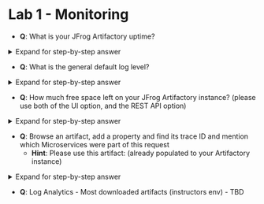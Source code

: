 # Lab 1 - Monitoring

* **Q**: What is your JFrog Artifactory uptime?

<details>
    <summary>Expand for step-by-step answer</summary>

* **A**: Navigate through the Monitoring section at the Admin view on the UI
    * Login to your JFrog Artifactory instance with admin user
    * Switch to `Administration` tab
    * Navigate to `Monitoring`-->`Service Status`
    * Expand all "Artifactory" rows

![Service Status](images/q1.png?raw=true "Service Status")
</details>


* **Q**: What is the general default log level?

<details>
    <summary>Expand for step-by-step answer</summary>

* **A**: Check `system.yaml` for logging level and `logback.xml`
    * Connect to JFrog Artifactory instance using SSH
    * Navigate to: `$JFROG_HOME/<product>/var/etc/`
    * Print\View `system.yaml`
    * Look for this section:
    ```
  frontend:
      logging:
        application:
            level: debug
  ```
    * If you didn't find the section above, let's check the `logback.xml` file:
        * Navigate to: `$JFROG_HOME/artifactory/var/etc/artifactory/logback.xml`
        * Print\View `logback.xml`
        * Look for this section:
    ```
  <!-- JFrog loggers -->
        <logger name="org.artifactory" level="info" />
        <logger name="org.jfrog" level="info" />
        ...
  ```
</details>

* **Q**: How much free space left on your JFrog Artifactory instance? (please use both of the UI option, and the REST API option)

<details>
    <summary>Expand for step-by-step answer</summary>

* **A1**: Navigate through the Monitoring section at the Admin view on the UI
    * Login to your JFrog Artifactory instance with admin user
    * Switch to `Administration` tab
    * Navigate to `Monitoring`-->`Storage`

![Storage](images/q3.png?raw=true "Storage")
    
* **A2**: Use of `Storage Info` REST API
    * Invoke (with an admin user): `https://your_jfrog_artifactory_host:your_jfrog_artifactory_port/artifactory/api/storageinfo`
        * You can use your favorite REST Client or this `curl` command:
        `curl -uADMIN_USERNAME https://your_jfrog_artifactory_host:your_jfrog_artifactory_port/artifactory/api/storageinfo | json_pp`

![Storage Info](images/q3_2.png?raw=true "Storage Info")

</details>
              
* **Q**: Browse an artifact, add a property and find its trace ID and mention which Microservices were part of this request
    * **Hint**: Please use this artifact: (already populated to your Artifactory instance)

<details>
    <summary>Expand for step-by-step answer</summary>

* **A**:
    * Open Artifactory architecture diagram for reference
    * Browse to the pre-populated artifact using your default browser
        * Navigate to `Artifacts` section
        * Navigate to repository: ``
        * Expand and navigate to artifact: ``
        * Switch to Properties tab
        * Add custom property: key=swampUp, value=2021
    * Connect to your JFrog Artifactory instance using SSH
    * Navigate to: `$JFROG_HOME/artifactory/var/log/`
    * Start with finding the first log line represents the request for that artifact in: `router-request.log`
      ```
      router-request.log:{"BackendAddr":"localhost:8070","ClientAddr":"10.24.2.3:54800","DownstreamContentSize":379,"DownstreamStatus":200,"Duration":17780048,"RequestMethod":"GET","RequestPath":"/ui/api/v1/ui/artifactproperties?repoKey=docker-demo-prod-local\u0026path=abbrev%2F-%2Fabbrev-1.1.1.tgz","StartUTC":"2021-05-20T08:40:05.307589003Z","level":"info","msg":"","request_Uber-Trace-Id":"27d6c2004320ef8a:144b74101317f73d:27d6c2004320ef8a:0","request_User-Agent":"Mozilla/5.0 (Macintosh; Intel Mac OS X 10_15_7) AppleWebKit/537.36 (KHTML, like Gecko) Chrome/90.0.4430.212 Safari/537.36","time":"2021-05-20T08:40:05Z"}
      ```
    * Copy the TraceId (`request_Uber-Trace-Id` - from start to first semicolon)
        * TraceId from the log snippet above will be: "request_Uber-Trace-Id":"**_27d6c2004320ef8a_**:144b74101317f73d:27d6c2004320ef8a:0"
    * Search for the whole logs with that TraceId
        ```
        artifactory@artifactory-artifactory-0:/opt/jfrog/artifactory/var/log$ grep *.* -e "27d6c2004320ef8a"
        artifactory-request.log:2021-05-20T08:40:05.323Z|27d6c2004320ef8a|52.215.237.185|talet@jfrog.com|GET|/api/artifactproperties|200|2|0|3|Mozilla/5.0 (Macintosh; Intel Mac OS X 10_15_7) AppleWebKit/537.36 (KHTML, like Gecko) Chrome/90.0.4430.212 Safari/537.36
        frontend-request.log:2021-05-20T08:40:05.325Z|27d6c2004320ef8a|127.0.0.1|talet@jfrog.com|GET|/api/v1/ui/artifactproperties?repoKey=docker-demo-prod-local&path=abbrev%2F-%2Fabbrev-1.1.1.tgz|200|379|-|15.136|Chrome|90.0.4430.212|Mac OS|10.15.7
        router-request.log:{"BackendAddr":"localhost:8081","ClientAddr":"127.0.0.1:44162","DownstreamContentSize":379,"DownstreamStatus":200,"Duration":4798127,"RequestMethod":"GET","RequestPath":"/artifactory/api/artifactproperties?repoKey=docker-demo-prod-local\u0026path=abbrev%2F-%2Fabbrev-1.1.1.tgz","StartUTC":"2021-05-20T08:40:05.319273513Z","level":"info","msg":"","request_Uber-Trace-Id":"27d6c2004320ef8a:3d2d61ca29819b04:398bb96353e2f52d:0","request_User-Agent":"Mozilla/5.0 (Macintosh; Intel Mac OS X 10_15_7) AppleWebKit/537.36 (KHTML, like Gecko) Chrome/90.0.4430.212 Safari/537.36","time":"2021-05-20T08:40:05Z"}
        router-request.log:{"BackendAddr":"localhost:8070","ClientAddr":"10.24.2.3:54800","DownstreamContentSize":379,"DownstreamStatus":200,"Duration":17780048,"RequestMethod":"GET","RequestPath":"/ui/api/v1/ui/artifactproperties?repoKey=docker-demo-prod-local\u0026path=abbrev%2F-%2Fabbrev-1.1.1.tgz","StartUTC":"2021-05-20T08:40:05.307589003Z","level":"info","msg":"","request_Uber-Trace-Id":"27d6c2004320ef8a:144b74101317f73d:27d6c2004320ef8a:0","request_User-Agent":"Mozilla/5.0 (Macintosh; Intel Mac OS X 10_15_7) AppleWebKit/537.36 (KHTML, like Gecko) Chrome/90.0.4430.212 Safari/537.36","time":"2021-05-20T08:40:05Z"}
        artifactory@artifactory-artifactory-0:/opt/jfrog/artifactory/var/log$
        ```
    * Based on the log snippet above, we can see the different Microservices:
        * Router
        * Frontend
        * Artifactory
    
</details>


* **Q**: Log Analytics - Most downloaded artifacts (instructors env) - TBD